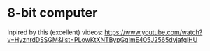 # 8-bit computer

Inpired by this (excellent) videos:
<https://www.youtube.com/watch?v=HyznrdDSSGM&list=PLowKtXNTBypGqImE405J2565dvjafglHU>
